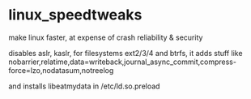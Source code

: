 # linux_speedtweaks
make linux faster, at expense of crash reliability &amp; security

disables aslr, kaslr, for filesystems ext2/3/4 and btrfs, it adds stuff like nobarrier,relatime,data=writeback,journal_async_commit,compress-force=lzo,nodatasum,notreelog

and installs libeatmydata in /etc/ld.so.preload
